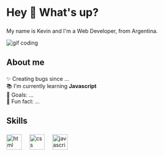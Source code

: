 <h1 align="left">Hey 👋 What's up?</h1>

###

<p align="left">My name is Kevin and I'm a Web Developer, from Argentina.</p>

<img src="https://media.licdn.com/dms/image/D5612AQHTzty_cU3L0Q/article-cover_image-shrink_720_1280/0/1698640550447?e=1724284800&v=beta&t=zBbRv1PM456sYw3RJpDWc0KNr9jInHva3Z6y6-DmJ9U" alt="gif coding"/>

<h2 align="left">About me</h2>

###

<p align="left">✨ Creating bugs since ...<br>📚 I'm currently learning <b>Javascript</b><br>🎯 Goals: ...<br>🎲 Fun fact: ...</p>

###

<h2 align="left">Skills</h2>

###

<div align="left">
  
  <img src="https://cdn.jsdelivr.net/gh/devicons/devicon/icons/html5/html5-original-wordmark.svg" height="40" alt="html logo"  />
  <img width="12" />
  <img src="https://cdn.jsdelivr.net/gh/devicons/devicon/icons/css3/css3-original-wordmark.svg" height="40" alt="css logo"  />
  <img width="12" />
  <img src="https://cdn.jsdelivr.net/gh/devicons/devicon/icons/javascript/javascript-original.svg" height="40" alt="javascript logo"  />

</div>

###
